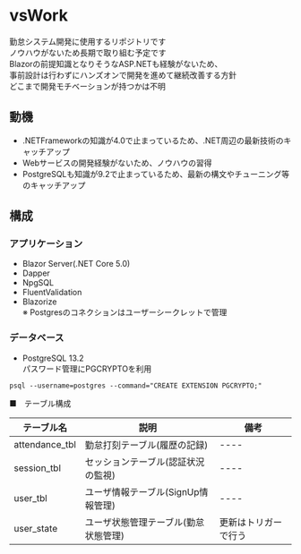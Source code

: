 # vsWork
勤怠システム開発に使用するリポジトリです  
ノウハウがないため長期で取り組む予定です  
Blazorの前提知識となりそうなASP.NETも経験がないため、  
事前設計は行わずにハンズオンで開発を進めて継続改善する方針    
どこまで開発モチベーションが持つかは不明  

## 動機
* .NETFrameworkの知識が4.0で止まっているため、.NET周辺の最新技術のキャッチアップ
* Webサービスの開発経験がないため、ノウハウの習得
* PostgreSQLも知識が9.2で止まっているため、最新の構文やチューニング等のキャッチアップ

## 構成
### アプリケーション
* Blazor Server(.NET Core 5.0)
* Dapper
* NpgSQL
* FluentValidation
* Blazorize  
※ Postgresのコネクションはユーザーシークレットで管理

### データベース
* PostgreSQL 13.2  
パスワード管理にPGCRYPTOを利用
```psql
psql --username=postgres --command="CREATE EXTENSION PGCRYPTO;"
```

■　テーブル構成  


|テーブル名|説明|備考|
|----|----|----|
|attendance_tbl|勤怠打刻テーブル(履歴の記録)|----|
|session_tbl|セッションテーブル(認証状況の監視)|----|
|user_tbl|ユーザ情報テーブル(SignUp情報管理)|----|
|user_state|ユーザ状態管理テーブル(勤怠状態管理)|更新はトリガーで行う|



